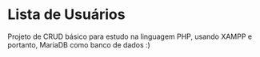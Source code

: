 # Lista de Usuários

Projeto de CRUD básico para estudo na linguagem PHP, usando XAMPP e portanto, MariaDB como banco de dados :)